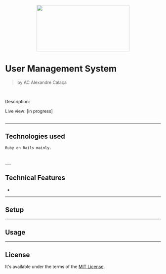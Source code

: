<center><img src="https://user-images.githubusercontent.com/22925257/185037955-a9ef2326-d200-4605-a250-6f063818b171.png" width="300" height="150" align="center"></center>


# User Management System

> by AC Alexandre Calaça

<br/>

Description: 

Live view: [in progress] <br/><br/>

___

## Technologies used
```
Ruby on Rails mainly.
```
<br/>
 ___
 

## Technical Features
- 

___

## Setup


___

## Usage



___

## License

It's available under the terms of the [MIT License](http://opensource.org/licenses/MIT).

